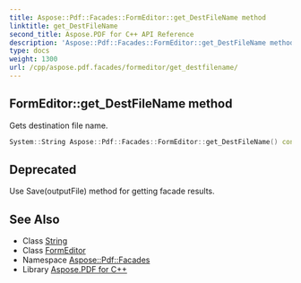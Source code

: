 ```yaml
---
title: Aspose::Pdf::Facades::FormEditor::get_DestFileName method
linktitle: get_DestFileName
second_title: Aspose.PDF for C++ API Reference
description: 'Aspose::Pdf::Facades::FormEditor::get_DestFileName method. Gets destination file name in C++.'
type: docs
weight: 1300
url: /cpp/aspose.pdf.facades/formeditor/get_destfilename/
---
```

## FormEditor::get_DestFileName method


Gets destination file name.

```cpp
System::String Aspose::Pdf::Facades::FormEditor::get_DestFileName() const
```


## Deprecated
Use Save(outputFile) method for getting facade results. 

## See Also

* Class [String](../../../system/string/)
* Class [FormEditor](../)
* Namespace [Aspose::Pdf::Facades](../../)
* Library [Aspose.PDF for C++](../../../)
